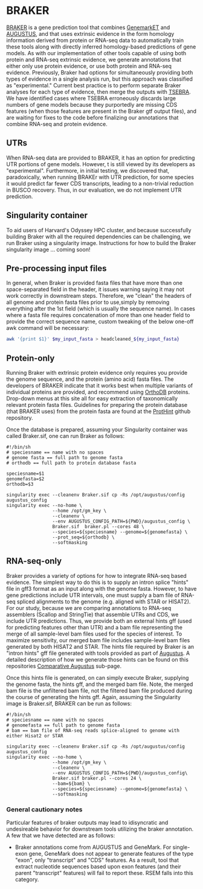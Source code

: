 # BRAKER
[BRAKER](https://github.com/Gaius-Augustus/BRAKER) is a gene prediction tool that combines [GenemarkET](http://exon.gatech.edu/GeneMark/) and [AUGUSTUS](https://github.com/Gaius-Augustus/Augustus), and that uses extrinsic evidence in the form homology information derived from protein or RNA-seq data to automatically train these tools along with directly inferred homology-based predictions of gene models. As with our implementation of other tools capable of using both protein and RNA-seq extrinsic evidence, we generate annotations that either only use protein evidence, or use both protein and RNA-seq evidence. Previously, Braker had options for simultaneously providing both types of evidence in a single analysis run, but this approach was classified as "experimental." Current best practice is to perform separate Braker analyses for each type of evidence, then merge the outputs with [TSEBRA](https://github.com/Gaius-Augustus/TSEBRA). We have identified cases where TSEBRA erroneously discards large numbers of gene models because they purportedly are missing CDS features (when those features are present in the Braker gtf output files), and are waiting for fixes to the code before finalizing our annotations that combine RNA-seq and protein evidence.

## UTRs
When RNA-seq data are provided to BRAKER, it  has an option for predicting UTR portions of gene models. However, t is still viewed by its developers as "experimental". Furthermore, in initial testing, we discovered that, paradoxically, when running BRAKEr with UTR prediction, for some species it would predict far fewer CDS transcripts, leading to a non-trivial reduction in BUSCO recovery. Thus, in our evaluation, we do not implement UTR prediction.

## Singularity container
To aid users of Harvard's Odyssey HPC cluster, and because successfully building Braker with all the required dependencies can be challenging, we run Braker using a singularity image. Instructions for how to build the Braker singularity image ... coming soon!

## Pre-processing input files
In general, when Braker is provided fasta files that have more than one space-separated field in the header, it issues warning saying it may not work correctly in downstream steps. Therefore, we "clean" the headers of all genome and protein fasta files prior to use,simply by removing everything after the 1st field (which is usually the sequence name). In cases where a fasta file requires concatenation of more than one header field to provide the correct sequence name, custom tweaking of the below one-off awk command will be necessary:
```bash
awk '{print $1}' $my_input_fasta > headcleaned_${my_input_fasta}
```

## Protein-only
Running Braker with extrinsic protein evidence only requires you provide the genome sequence, and the protein (amino acid) fasta files. The developers of BRAKER indicate that it works best when multiple variants of individual proteins are provided, and recommend using [OrthoDB](https://www.orthodb.org/) proteins. Drop-down menus at this site all for easy extraction of taxonomically relevant protein fasta files. Guidelines for preparing the protein database (that BRAKER uses) from the protein fasta are found at the [ProtHint](https://github.com/gatech-genemark/ProtHint#protein-database-preparation) github repository.

Once the database is prepared, assuming your Singularity container was called Braker.sif, one can run Braker as follows:
```
#!/bin/sh
# speciesname == name with no spaces
# genome fasta == full path to genome fasta
# orthodb == full path to protein database fasta

speciesname=$1
genomefasta=$2
orthodb=$3

singularity exec --cleanenv Braker.sif cp -Rs /opt/augustus/config augustus_config
singularity exec --no-home \
                 --home /opt/gm_key \
                 --cleanenv \
                 --env AUGUSTUS_CONFIG_PATH=${PWD}/augustus_config \
                 Braker.sif  braker.pl --cores 48 \
                 --species=${speciesname} --genome=${genomefasta} \
                 --prot_seq=${orthodb} \
                 --softmasking 
```

## RNA-seq-only
Braker provides a variety of options for how to integrate RNA-seq based evidence. The simplest way to do this is to supply an intron splice "hints" file in gff3 format as an input along with the genome fasta. However, to have gene predictions include UTR intervals, one must supply a bam file of RNA-seq spliced alignments to the genome (e.g. aligned with STAR or HISAT2). For our study, because we are comparing annotations to RNA-seq assemblers (Scallop and StringTie) that assemble UTRs and CDS, we include UTR predictions. Thus, we provide both an external hints gff (used for predicting features other than UTR) and a bam file representing the merge of all sample-level bam files used for the species of interest. To maximize sensitivity, our merged bam file includes sample-level bam files generated by both HISAT2 and STAR. The hints file required by Braker is an "intron hints" gff file generated with tools provided as part of [Augustus](https://github.com/Gaius-Augustus/Augustus). A detailed description of how we generate those hints can be found on this repositories [Comparative Augustus](https://github.com/harvardinformatics/GenomeAnnotation/tree/master/ComparativeAugustus) sub-page. 

Once this hints file is generated, on can simply execute Braker, supplying the genome fasta, the hints gff, and the merged bam file. Note, the merged bam file is the unfiltered bam file, not the filtered bam file produced during the course of generating the hints gff. Again, assuming the Singularity image is Braker.sif, BRAKER can be run as follows:
```
#!/bin/sh
# speciesname == name with no spaces
# genomefasta == full path to genome fasta
# bam == bam file of RNA-seq reads splice-aligned to genome with either Hisat2 or STAR

singularity exec --cleanenv Braker.sif cp -Rs /opt/augustus/config augustus_config
singularity exec --no-home \
                 --home /opt/gm_key \
                 --cleanenv \
                 --env AUGUSTUS_CONFIG_PATH=${PWD}/augustus_config\
                 Braker.sif braker.pl --cores 24 \
                 --bam=${bam} \
                 --species=${speciesname} --genome=${genomefasta} \
                 --softmasking 
```

### General cautionary notes
Particular features of braker outputs may lead to idisyncratic and undesireable behavior for downstream tools utilizing the braker annotation. A few that we have detected are as follows:
* Braker annotations come from AUGUSTUS and GeneMark. For single-exon gene, GeneMark does not appear to generate features of the type "exon", only "transcript" and "CDS" features. As a result, tool that extract nucleotide sequences based upon exon features (and their parent "transcript" features) will fail to report these. RSEM falls into this category.
